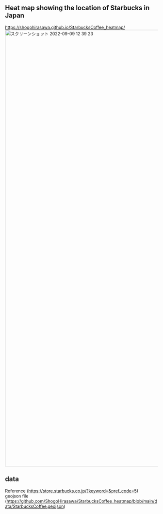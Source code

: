 ## Heat map showing the location of Starbucks in Japan
https://shogohirasawa.github.io/StarbucksCoffee_heatmap/
<img width="1439" alt="スクリーンショット 2022-09-09 12 39 23" src="https://user-images.githubusercontent.com/29940264/189266958-379b0c71-b500-4184-b082-2f2a6eaa6a7e.png">

## data
Reference (https://store.starbucks.co.jp/?keyword=&pref_code=5)  
geojson file (https://github.com/ShogoHirasawa/StarbucksCoffee_heatmap/blob/main/data/StarbucksCoffee.geojson)
